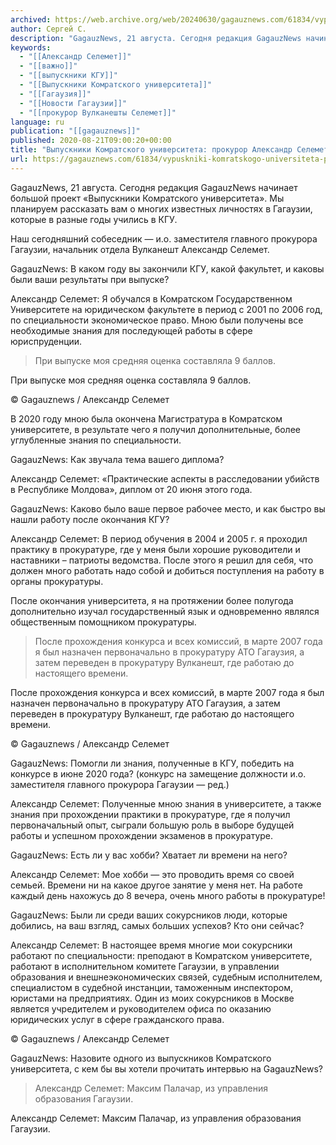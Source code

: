 ```yaml
---
archived: https://web.archive.org/web/20240630/gagauznews.com/61834/vypuskniki-komratskogo-universiteta-prokuror-aleksandr-selemet.html
author: Сергей С.
description: "GagauzNews, 21 августа. Сегодня редакция GagauzNews начинает большой проект «Выпускники Комратского университета». Мы планируем рассказать вам о многих известных личностях в Гагаузии, которые в разные годы учились в КГУ. Наш сегодняшний собеседник — и.о. заместителя главного прокурора Гагаузии, начальник отдела Вулканешт Александр Селемет. GagauzNews: В каком году вы закончили КГУ, какой факультет, и каковы были ваши результаты при выпуске? Александр Селемет: Я обучался в Комратском Государственном Университете на юридическом факультете в период с 2001 по 2006 год, по специальности экономическое право. Мною были получены все необходимые знания для последующей работы в сфере юриспруденции. При выпуске моя средняя оценка составляла 9 […]"
keywords:
  - "[[Александр Селемет]]"
  - "[[важно]]"
  - "[[выпускники КГУ]]"
  - "[[Выпускники Комратского университета]]"
  - "[[Гагаузия]]"
  - "[[Новости Гагаузии]]"
  - "[[прокурор Вулканешты Селемет]]"
language: ru
publication: "[[gagauznews]]"
published: 2020-08-21T09:00:20+00:00
title: "Выпускники Комратского университета: прокурор Александр Селемет"
url: https://gagauznews.com/61834/vypuskniki-komratskogo-universiteta-prokuror-aleksandr-selemet.html
---
```


GagauzNews, 21 августа. Сегодня редакция GagauzNews начинает большой проект «Выпускники Комратского университета». Мы планируем рассказать вам о многих известных личностях в Гагаузии, которые в разные годы учились в КГУ.

Наш сегодняшний собеседник — и.о. заместителя главного прокурора Гагаузии, начальник отдела Вулканешт Александр Селемет.

GagauzNews: В каком году вы закончили КГУ, какой факультет, и каковы были ваши результаты при выпуске?

Александр Селемет: Я обучался в Комратском Государственном Университете на юридическом факультете в период с 2001 по 2006 год, по специальности экономическое право. Мною были получены все необходимые знания для последующей работы в сфере юриспруденции.

> При выпуске моя средняя оценка составляла 9 баллов.

При выпуске моя средняя оценка составляла 9 баллов.

© Gagauznews / Александр Селемет

В 2020 году мною была окончена Магистратура в Комратском университете, в результате чего я получил дополнительные, более углубленные знания по специальности.

GagauzNews: Как звучала тема вашего диплома?

Александр Селемет: «Практические аспекты в расследовании убийств в Республике Молдова», диплом от 20 июня этого года.

GagauzNews: Каково было ваше первое рабочее место, и как быстро вы нашли работу после окончания КГУ?

Александр Селемет: В период обучения в 2004 и 2005 г. я проходил практику в прокуратуре, где у меня были хорошие руководители и наставники – патриоты ведомства. После этого я решил для себя, что должен много работать надо собой и добиться поступления на работу в органы прокуратуры.

После окончания университета, я на протяжении более полугода дополнительно изучал государственный язык и одновременно являлся общественным помощником прокуратуры.

> После прохождения конкурса и всех комиссий, в марте 2007 года я был назначен первоначально в прокуратуру АТО Гагаузия, а затем переведен в прокуратуру Вулканешт, где работаю до настоящего времени.

После прохождения конкурса и всех комиссий, в марте 2007 года я был назначен первоначально в прокуратуру АТО Гагаузия, а затем переведен в прокуратуру Вулканешт, где работаю до настоящего времени.

© Gagauznews / Александр Селемет

GagauzNews: Помогли ли знания, полученные в КГУ, победить на конкурсе в июне 2020 года? (конкурс на замещение должности и.о. заместителя главного прокурора Гагаузии — ред.)

Александр Селемет: Полученные мною знания в университете, а также знания при прохождении практики в прокуратуре, где я получил первоначальный опыт, сыграли большую роль в выборе будущей работы и успешном прохождении экзаменов в прокуратуре.

GagauzNews: Есть ли у вас хобби? Хватает ли времени на него?

Александр Селемет: Мое хобби — это проводить время со своей семьей. Времени ни на какое другое занятие у меня нет. На работе каждый день нахожусь до 8 вечера, очень много работы в прокуратуре!

GagauzNews: Были ли среди ваших сокурсников люди, которые добились, на ваш взгляд, самых больших успехов? Кто они сейчас?

Александр Селемет: В настоящее время многие мои сокурсники работают по специальности: преподают в Комратском университете, работают в исполнительном комитете Гагаузии, в управлении образования и внешнеэкономических связей, судебным исполнителем, специалистом в судебной инстанции, таможенным инспектором, юристами на предприятиях. Один из моих сокурсников в Москве является учредителем и руководителем офиса по оказанию юридических услуг в сфере гражданского права.

© Gagauznews / Александр Селемет

GagauzNews: Назовите одного из выпускников Комратского университета, с кем бы вы хотели прочитать интервью на GagauzNews?

> Александр Селемет: Максим Палачар, из управления образования Гагаузии.

Александр Селемет: Максим Палачар, из управления образования Гагаузии.